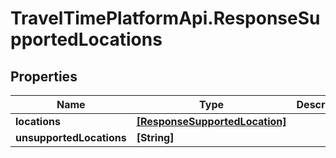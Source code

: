 # TravelTimePlatformApi.ResponseSupportedLocations

## Properties
Name | Type | Description | Notes
------------ | ------------- | ------------- | -------------
**locations** | [**[ResponseSupportedLocation]**](ResponseSupportedLocation.md) |  | 
**unsupportedLocations** | **[String]** |  | 


